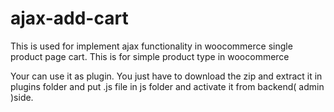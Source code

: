 # ajax-add-cart
This is used for implement ajax functionality in woocommerce single product page cart.
This is for simple product type in woocommerce

Your can use it as plugin. You just have to download the zip and extract it in plugins folder and put .js file in js folder and activate it from backend( admin )side.
